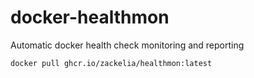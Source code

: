 # docker-healthmon
Automatic docker health check monitoring and reporting

```
docker pull ghcr.io/zackelia/healthmon:latest
```
